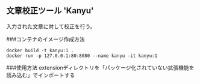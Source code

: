 ## 文章校正ツール 'Kanyu'
入力された文章に対して校正を行う。

###コンテナのイメージ作成方法
```
docker build -t kanyu:1 .
docker run -p 127.0.0.1:80:8080 --name kanyu -it kanyu:1
```

###使用方法
extensionディレクトリを「パッケージ化されていない拡張機能を読み込む」でインポートする
